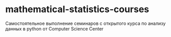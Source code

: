 # mathematical-statistics-courses

Самостоятельное выполнение семинаров с открытого курса по анализу данных в python от Computer Science Center
